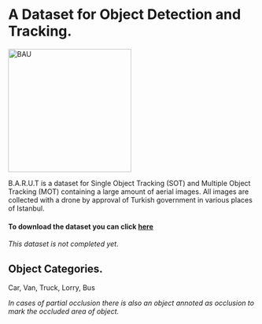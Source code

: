 # A Dataset for Object Detection and Tracking.

<img src="https://www.liceoitaliano.net/wp-content/uploads/2017/01/bau-bahcesehir-universitesi-logo.png" alt="BAU" width="250"/>

B.A.R.U.T is a dataset for Single Object Tracking (SOT) and Multiple Object Tracking (MOT) containing a large amount of aerial images.
All images are collected with a drone by approval of Turkish government in various places of Istanbul.

#### To download the dataset you can click [here](https://drive.google.com/drive/folders/1n35gMs7pXBulr7FrLPxBO0nIq9yvgPQ6?usp=sharing)
*This dataset is not completed yet.*


## Object Categories.

Car, Van, Truck, Lorry, Bus

*In cases of partial occlusion there is also an object annoted as occlusion to mark the occluded area of object.*
